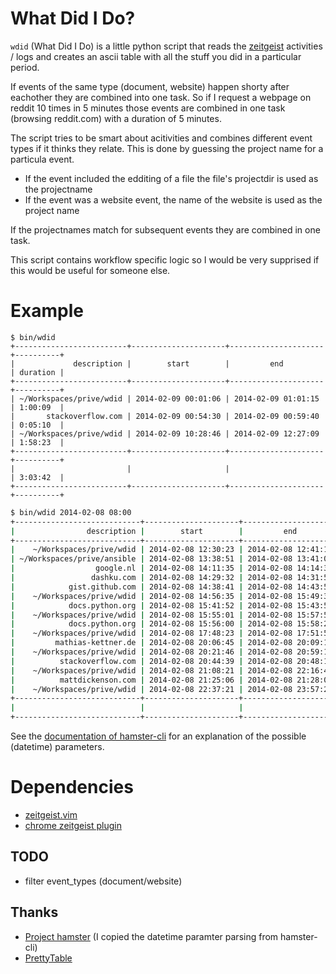 # What Did I Do?

`wdid` (What Did I Do) is a little python script that reads the [zeitgeist](zeitgeist-project.com)
activities / logs and creates an ascii table with all the stuff you did in a
particular period.

If events of the same type (document, website) happen shorty after eachother
they are combined into one task. So if I request a webpage on reddit 10 times in
5 minutes those events are combined in one task (browsing reddit.com) with a
duration of 5 minutes.

The script tries to be smart about acitivities and combines different event
types if it thinks they relate. This is done by guessing the project name for a
particula event.

- If the event included the edditing of a file the file's projectdir is used as
  the projectname
- If the event was a website event, the name of the website is used as the
  project name

If the projectnames match for subsequent events they are combined in one task.


This script contains workflow specific logic so I would be very supprised if
this would be useful for someone else.

# Example

```
$ bin/wdid
+-------------------------+---------------------+---------------------+----------+
|             description |        start        |         end         | duration |
+-------------------------+---------------------+---------------------+----------+
| ~/Workspaces/prive/wdid | 2014-02-09 00:01:06 | 2014-02-09 01:01:15 | 1:00:09  |
|       stackoverflow.com | 2014-02-09 00:54:30 | 2014-02-09 00:59:40 | 0:05:10  |
| ~/Workspaces/prive/wdid | 2014-02-09 10:28:46 | 2014-02-09 12:27:09 | 1:58:23  |
+-------------------------+---------------------+---------------------+----------+
|                         |                     |                     | 3:03:42  |
+-------------------------+---------------------+---------------------+----------+
```

``` bash
$ bin/wdid 2014-02-08 08:00
+----------------------------+---------------------+---------------------+----------+
|                description |        start        |         end         | duration |
+----------------------------+---------------------+---------------------+----------+
|    ~/Workspaces/prive/wdid | 2014-02-08 12:30:23 | 2014-02-08 12:41:17 | 0:10:54  |
| ~/Workspaces/prive/ansible | 2014-02-08 13:38:51 | 2014-02-08 13:41:03 | 0:02:12  |
|                  google.nl | 2014-02-08 14:11:35 | 2014-02-08 14:14:30 | 0:02:55  |
|                 dashku.com | 2014-02-08 14:29:32 | 2014-02-08 14:31:59 | 0:02:27  |
|            gist.github.com | 2014-02-08 14:38:41 | 2014-02-08 14:43:58 | 0:05:17  |
|    ~/Workspaces/prive/wdid | 2014-02-08 14:56:35 | 2014-02-08 15:49:38 | 0:53:03  |
|            docs.python.org | 2014-02-08 15:41:52 | 2014-02-08 15:43:53 | 0:02:01  |
|    ~/Workspaces/prive/wdid | 2014-02-08 15:55:01 | 2014-02-08 15:57:51 | 0:02:50  |
|            docs.python.org | 2014-02-08 15:56:00 | 2014-02-08 15:58:21 | 0:02:21  |
|    ~/Workspaces/prive/wdid | 2014-02-08 17:48:23 | 2014-02-08 17:51:52 | 0:03:29  |
|         mathias-kettner.de | 2014-02-08 20:06:45 | 2014-02-08 20:09:14 | 0:02:29  |
|    ~/Workspaces/prive/wdid | 2014-02-08 20:21:46 | 2014-02-08 20:59:18 | 0:37:32  |
|          stackoverflow.com | 2014-02-08 20:44:39 | 2014-02-08 20:48:17 | 0:03:38  |
|    ~/Workspaces/prive/wdid | 2014-02-08 21:08:21 | 2014-02-08 22:16:44 | 1:08:23  |
|          mattdickenson.com | 2014-02-08 21:25:06 | 2014-02-08 21:28:01 | 0:02:55  |
|    ~/Workspaces/prive/wdid | 2014-02-08 22:37:21 | 2014-02-08 23:57:26 | 1:20:05  |
+----------------------------+---------------------+---------------------+----------+
|                            |                     |                     | 4:42:31  |
+----------------------------+---------------------+---------------------+----------+
```

See the [documentation of hamster-cli](https://github.com/projecthamster/hamster/blob/master/src/hamster-cli#L350)
for an explanation of the possible (datetime) parameters.

# Dependencies

- [zeitgeist.vim](https://bazaar.launchpad.net/~zeitgeist-dataproviders/zeitgeist-datasources/git/download/head:/vim/zeitgeist.vim/zeitgeist.vim)
- [chrome zeitgeist plugin](https://chrome.google.com/webstore/detail/zeitgeist-plugin/cckhkmhbknngejnoepfopckjlbnpookg)

## TODO

- filter event_types (document/website)

## Thanks

- [Project hamster](https://github.com/projecthamster/hamster/) (I copied the
  datetime paramter parsing from hamster-cli)
- [PrettyTable](https://pypi.python.org/pypi/PrettyTable)
